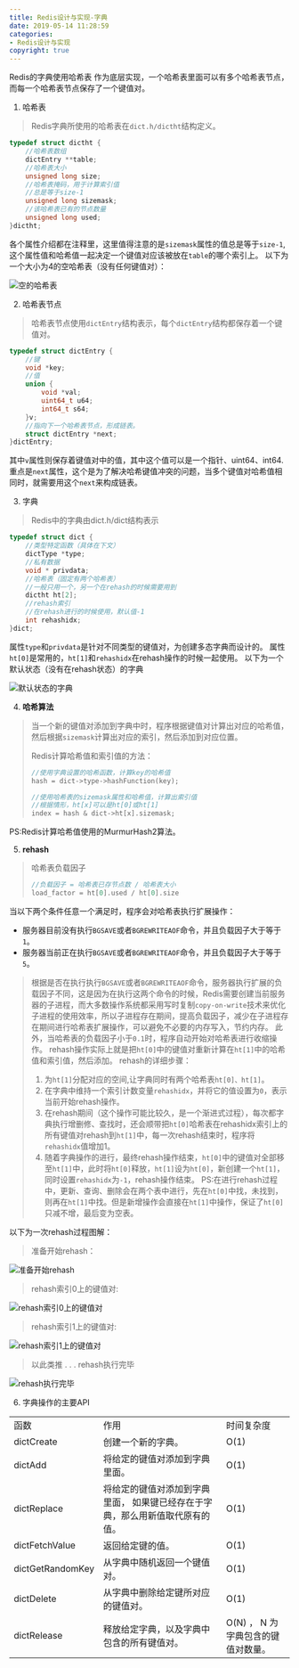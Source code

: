 ```yaml
---
title: Redis设计与实现-字典
date: 2019-05-14 11:28:59
categories: 
- Redis设计与实现
copyright: true
---
```

Redis的字典使用哈希表 作为底层实现，一个哈希表里面可以有多个哈希表节点，而每一个哈希表节点保存了一个键值对。
1. 哈希表
>Redis字典所使用的哈希表在`dict.h/dictht`结构定义。
```C++
typedef struct dictht {
	//哈希表数组
	dictEntry **table;
	//哈希表大小
	unsigned long size;
	//哈希表掩码，用于计算索引值
	//总是等于size-1
	unsigned long sizemask;
	//该哈希表已有的节点数量
	unsigned long used;
}dictht;
```
><!--more-->
各个属性介绍都在注释里，这里值得注意的是`sizemask`属性的值总是等于`size-1`,这个属性值和哈希值一起决定一个键值对应该被放在`table`的哪个索引上。
以下为一个大小为4的空哈希表（没有任何键值对）：

![空的哈希表](Redis设计与实现-字典/dictht_1.png)


2. 哈希表节点
>哈希表节点使用`dictEntry`结构表示，每个`dictEntry`结构都保存着一个键值对。
```C++
typedef struct dictEntry {
	//键
	void *key;
	//值
	union {
		void *val;
		uint64_t u64;
		int64_t s64;
	}v;
	//指向下一个哈希表节点，形成链表。
	struct dictEntry *next;
}dictEntry;
```
其中`v`属性则保存着键值对中的值，其中这个值可以是一个指针、uint64、int64.
重点是`next`属性，这个是为了解决哈希键值冲突的问题，当多个键值对哈希值相同时，就需要用这个`next`来构成链表。

3. 字典
>Redis中的字典由dict.h/dict结构表示
```C++
typedef struct dict {
	//类型特定函数（具体在下文）
	dictType *type;
	//私有数据
	void * privdata;
	//哈希表（固定有两个哈希表）
	//一般只用一个，另一个在rehash的时候需要用到
	dictht ht[2];
	//rehash索引
	//在rehash进行的时候使用，默认值-1
	int rehashidx;
}dict;
```
属性`type`和`privdata`是针对不同类型的键值对，为创建多态字典而设计的。
属性`ht[0]`是常用的，`ht[1]`和`rehashidx`在rehash操作的时候一起使用。
以下为一个默认状态（没有在rehash状态）的字典

![默认状态的字典](Redis设计与实现-字典/dictht_2.png)

4. **哈希算法**
>当一个新的键值对添加到字典中时，程序根据键值对计算出对应的哈希值，然后根据`sizemask`计算出对应的索引，然后添加到对应位置。
>
>Redis计算哈希值和索引值的方法：
>```C++
>//使用字典设置的哈希函数，计算key的哈希值
>hash = dict->type->hashFunction(key);
>
>//使用哈希表的sizemask属性和哈希值，计算出索引值
>//根据情形，ht[x]可以是ht[0]或ht[1]
>index = hash & dict->ht[x].sizemask;
>```

PS:Redis计算哈希值使用的MurmurHash2算法。

5. **rehash**
>哈希表负载因子
>```C++
>//负载因子 = 哈希表已存节点数 / 哈希表大小
>load_factor = ht[0].used / ht[0].size
>```
当以下两个条件任意一个满足时，程序会对哈希表执行扩展操作：
- 服务器目前没有执行`BGSAVE`或者`BGREWRITEAOF`命令，并且负载因子大于等于`1`。
- 服务器当前正在执行`BGSAVE`或者`BGREWRITEAOF`命令，并且负载因子大于等于`5`。
>根据是否在执行执行`BGSAVE`或者`BGREWRITEAOF`命令，服务器执行扩展的负载因子不同，这是因为在执行这两个命令的时候，Redis需要创建当前服务器的子进程，而大多数操作系统都采用写时复制`copy-on-write`技术来优化子进程的使用效率，所以子进程存在期间，提高负载因子，减少在子进程存在期间进行哈希表扩展操作，可以避免不必要的内存写入，节约内存。
>此外，当哈希表的负载因子小于`0.1`时，程序自动开始对哈希表进行收缩操作。
>rehash操作实际上就是把`ht[0]`中的键值对重新计算在`ht[1]`中的哈希值和索引值，然后添加。
rehash的详细步骤：
>1. 为`ht[1]`分配对应的空间,让字典同时有两个哈希表`ht[0]、ht[1]`。
>2. 在字典中维持一个索引计数变量`rehashidx`，并将它的值设置为`0`，表示当前开始rehash操作。
>3. 在rehash期间（这个操作可能比较久，是一个渐进式过程），每次都字典执行增删修、查找时，还会顺带把`ht[0]`哈希表在rehashidx索引上的所有键值对rehash到`ht[1]`中，每一次rehash结束时，程序将`rehashidx`值增加1。
>4. 随着字典操作的进行，最终rehash操作结束，`ht[0]`中的键值对全部移至`ht[1]`中，此时将`ht[0]`释放，`ht[1]`设为`ht[0]`，新创建一个`ht[1]`，同时设置`rehashidx`为`-1`，rehash操作结束。
PS:在进行rehash过程中，更新、查询、删除会在两个表中进行，先在`ht[0]`中找，未找到，则再在`ht[1]`中找。但是新增操作会直接在`ht[1]`中操作，保证了`ht[0]`只减不增，最后变为空表。

以下为一次rehash过程图解：
>准备开始rehash：
>
![准备开始rehash](Redis设计与实现-字典/dictht_3.png)

>rehash索引0上的键值对:
>
![rehash索引0上的键值对](Redis设计与实现-字典/dictht_4.png)

>rehash索引1上的键值对:
>
![rehash索引1上的键值对](Redis设计与实现-字典/dictht_5.png)

>以此类推
>.
>.
>.
>rehash执行完毕
>
![rehash执行完毕](Redis设计与实现-字典/dictht_6.png)


6. 字典操作的主要API
<table><tr><td>函数</td><td>作用</td><td>时间复杂度</td></tr><tr><td>dictCreate</td><td>创建一个新的字典。</td><td>O(1)</td></tr><tr><td>dictAdd</td><td>将给定的键值对添加到字典里面。</td><td>O(1)</td></tr><tr><td>dictReplace</td><td>将给定的键值对添加到字典里面， 如果键已经存在于字典，那么用新值取代原有的值。</td><td>O(1)</td></tr><tr><td>dictFetchValue</td><td>返回给定键的值。</td><td>O(1)</td></tr><tr><td>dictGetRandomKey</td><td>从字典中随机返回一个键值对。</td><td>O(1)</td></tr><tr><td>dictDelete</td><td>从字典中删除给定键所对应的键值对。</td><td>O(1)</td></tr><tr><td>dictRelease</td><td>释放给定字典，以及字典中包含的所有键值对。</td><td>O(N) ， N 为字典包含的键值对数量。</td></tr></table>